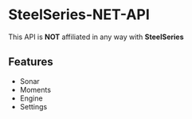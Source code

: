 # SteelSeries-NET-API
This API is **NOT** affiliated in any way with **SteelSeries**

## Features
 - Sonar
 - Moments
 - Engine
 - Settings
